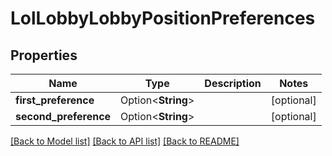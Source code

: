 # LolLobbyLobbyPositionPreferences

## Properties

Name | Type | Description | Notes
------------ | ------------- | ------------- | -------------
**first_preference** | Option<**String**> |  | [optional]
**second_preference** | Option<**String**> |  | [optional]

[[Back to Model list]](../README.md#documentation-for-models) [[Back to API list]](../README.md#documentation-for-api-endpoints) [[Back to README]](../README.md)


